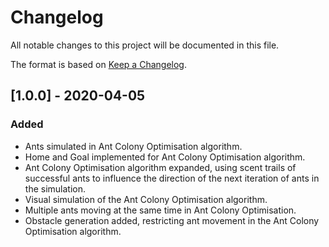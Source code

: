 # Changelog
All notable changes to this project will be documented in this file.

The format is based on [Keep a Changelog](https://keepachangelog.com/en/1.0.0/).

## [1.0.0] - 2020-04-05
### Added
- Ants simulated in Ant Colony Optimisation algorithm. 
- Home and Goal implemented for Ant Colony Optimisation algorithm. 
- Ant Colony Optimisation algorithm expanded, using scent trails of successful ants to influence the direction of the next iteration of ants in the simulation.
- Visual simulation of the Ant Colony Optimisation algorithm. 
- Multiple ants moving at the same time in Ant Colony Optimisation. 
- Obstacle generation added, restricting ant movement in the Ant Colony Optimisation algorithm. 